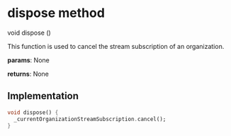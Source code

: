 


# dispose method








void dispose
()





<p>This function is used to cancel the stream subscription of an organization.</p>
<p><strong>params</strong>:
  None</p>
<p><strong>returns</strong>:
  None</p>



## Implementation

```dart
void dispose() {
  _currentOrganizationStreamSubscription.cancel();
}
```







